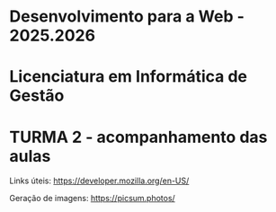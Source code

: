 # Desenvolvimento para a Web - 2025.2026

# Licenciatura em Informática de Gestão

# TURMA 2 - acompanhamento das aulas


Links úteis:
https://developer.mozilla.org/en-US/

Geração de imagens:
https://picsum.photos/
